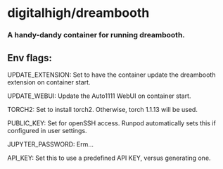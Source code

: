 # digitalhigh/dreambooth

### A handy-dandy container for running dreambooth.

## Env flags:

UPDATE_EXTENSION: Set to have the container update the dreambooth extension on container start.

UPDATE_WEBUI: Update the Auto1111 WebUI on container start.

TORCH2: Set to install torch2. Otherwise, torch 1.1.13 will be used.

PUBLIC_KEY: Set for openSSH access. Runpod automatically sets this if configured in user settings.

JUPYTER_PASSWORD: Erm...

API_KEY: Set this to use a predefined API KEY, versus generating one.